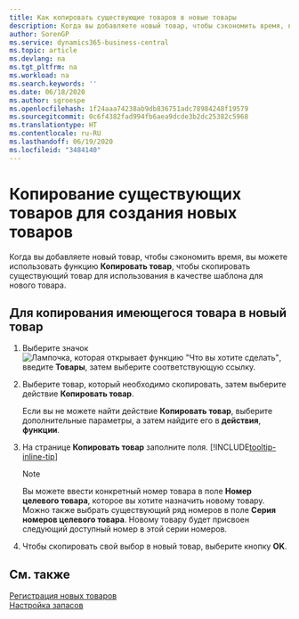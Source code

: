 ```yaml
---
title: Как копировать существующие товаров в новые товары
description: Когда вы добавляете новый товар, чтобы сэкономить время, вы можете использовать функцию "Копировать товар", чтобы скопировать существующий товар для использования в качестве шаблона для нового товара.
author: SorenGP
ms.service: dynamics365-business-central
ms.topic: article
ms.devlang: na
ms.tgt_pltfrm: na
ms.workload: na
ms.search.keywords: ''
ms.date: 06/18/2020
ms.author: sgroespe
ms.openlocfilehash: 1f24aaa74238ab9db836751adc78984248f19579
ms.sourcegitcommit: 0c6f4382fad994fb6aea9dcde3b2dc25382c5968
ms.translationtype: HT
ms.contentlocale: ru-RU
ms.lasthandoff: 06/19/2020
ms.locfileid: "3484140"
---
```

# <a name="copy-existing-items-to-create-new-items"></a>Копирование существующих товаров для создания новых товаров

Когда вы добавляете новый товар, чтобы сэкономить время, вы можете использовать функцию **Копировать товар**, чтобы скопировать существующий товар для использования в качестве шаблона для нового товара.  

## <a name="to-copy-an-existing-item-to-a-new-item"></a>Для копирования имеющегося товара в новый товар

1. Выберите значок ![Лампочка, которая открывает функцию "Что вы хотите сделать"](media/ui-search/search_small.png "Что вы хотите сделать"), введите **Товары**, затем выберите соответствующую ссылку.  
2. Выберите товар, который необходимо скопировать, затем выберите действие **Копировать товар**.  

    Если вы не можете найти действие **Копировать товар**, выберите дополнительные параметры, а затем найдите его в **действия**, **функции**.  

3. На странице **Копировать товар** заполните поля. [!INCLUDE[tooltip-inline-tip](includes/tooltip-inline-tip_md.md)]

    > [!NOTE]  
    > Вы можете ввести конкретный номер товара в поле **Номер целевого товара**, которое вы хотите назначить новому товару. Можно также выбрать существующий ряд номеров в поле **Серия номеров целевого товара**. Новому товару будет присвоен следующий доступный номер в этой серии номеров.  

4. Чтобы скопировать свой выбор в новый товар, выберите кнопку **OK**.  

## <a name="see-also"></a>См. также

[Регистрация новых товаров](inventory-how-register-new-items.md)  
[Настройка запасов](inventory-setup-inventory.md)  
